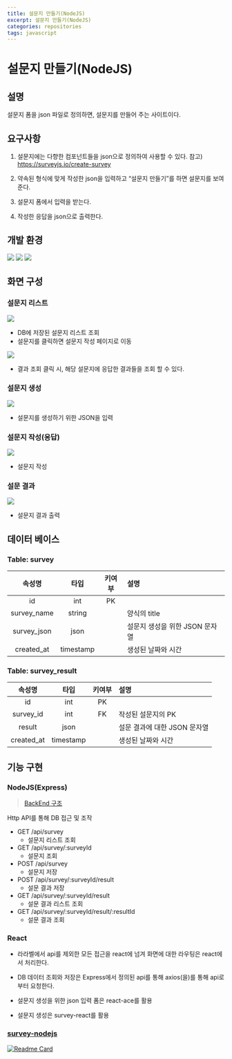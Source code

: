 ```yaml
---
title: 설문지 만들기(NodeJS)
excerpt: 설문지 만들기(NodeJS)
categories: repositories
tags: javascript
---
```


# 설문지 만들기(NodeJS)

## 설명

설문지 폼을 json 파일로 정의하면, 설문지를 만들어 주는 사이트이다.

## 요구사항


1. 설문지에는 다향한 컴포넌트들을 json으로 정의하여 사용할 수 있다. 참고) https://surveyjs.io/create-survey

2. 약속된 형식에 맞게 작성한 json을 입력하고 “설문지 만들기”를 하면 설문지를 보여준다.

3. 설문지 폼에서 입력을 받는다.

4. 작성한 응답을 json으로 출력한다.

## 개발 환경

<img src="https://img.shields.io/badge/Node.JS_v16.14.0-339933?logo=node.js&logoColor=white">

<img src="https://img.shields.io/badge/Express_4-000000?logo=express&logoColor=white">

<img src="https://img.shields.io/badge/React_17-61DAFB?logo=react&logoColor=white">

## 화면 구성

### 설문지 리스트

![](./images/main_page.png)

- DB에 저장된 설문지 리스트 조회
- 설문지를 클릭하면 설문지 작성 페이지로 이동

![](./images/survey_result_list_page.png)

- 결과 조회 클릭 시, 해당 설문지에 응답한 결과들을 조회 할 수 있다.

### 설문지 생성

![](./images/survey_create_page.png)

- 설문지를 생성하기 위한 JSON을 입력

### 설문지 작성(응답)

![](./images/survey_form_page.png)

- 설문지 작성

### 설문 결과

![](./images/survey_result_page.png)

- 설문지 결과 출력

## 데이터 베이스

### Table: survey

|     속성명     |    타입     |    키여부     | 설명                  |
|:-----------:|:---------:|:----------:|:--------------------|
|     id      |    int    |     PK     |                     |
| survey_name |  string   |            | 양식의 title           |
| survey_json |   json    |            | 설문지 생성을 위한 JSON 문자열 |
| created_at  | timestamp || 생성된 날짜와 시간 |

### Table: survey_result

|    속성명     |    타입     | 키여부  | 설명                 |
|:----------:|:---------:|:----:|:-------------------|
|     id     |    int    |  PK  |                    |
| survey_id  |    int    |  FK  | 작성된 설문지의 PK        |
|   result   |   json    |      | 설문 결과에 대한 JSON 문자열 |
| created_at | timestamp |      | 생성된 날짜와 시간         |


## 기능 구현

### NodeJS(Express)
> [BackEnd 구조](survey-server/README.md)

Http API를 통해 DB 접근 및 조작

- GET /api/survey
    - 설문지 리스트 조회
- GET /api/survey/:surveyId
    - 설문지 조회
- POST /api/survey
    - 설문지 저장
- POST /api/survey/:surveyId/result
    - 설문 결과 저장
- GET /api/survey/:surveyId/result
    - 설문 결과 리스트 조회
- GET /api/survey/:surveyId/result/:resultId
    - 설문 결과 조회
    
### React

- 라라벨에서 api를 제외한 모든 접근을 react에 넘겨 화면에 대한 라우팅은 react에서 처리한다.

- DB 데이터 조회와 저장은 Express에서 정의된 api를 통해 axios(을)를 통해 api로부터 요청한다.

- 설문지 생성을 위한 json 입력 폼은 react-ace를 활용
- 설문지 생성은 survey-react를 활용


### [survey-nodejs](https://github.com/miniyus/survey-nodejs)
[![Readme Card](https://github-readme-stats.vercel.app/api/pin/?username=miniyus&repo=survey-nodejs&show_owner=true&theme=nord)](https://github.com/miniyus/survey-nodejs)
